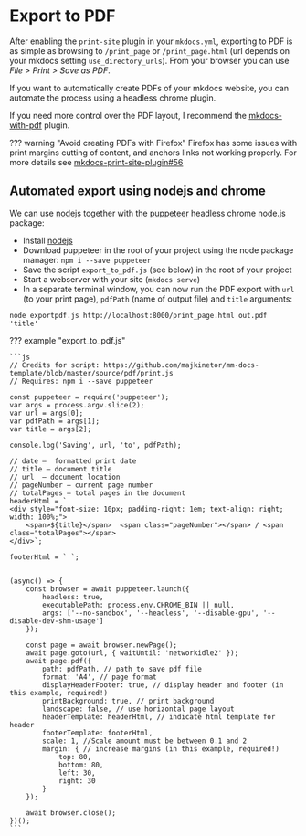 # Export to PDF

After enabling the `print-site` plugin in your `mkdocs.yml`, exporting to PDF is as simple as browsing to `/print_page` or `/print_page.html` (url depends on your mkdocs setting `use_directory_urls`). From your browser you can use *File > Print > Save as PDF*.

If you want to automatically create PDFs of your mkdocs website, you can automate the process using a headless chrome plugin.

If you need more control over the PDF layout, I recommend the [mkdocs-with-pdf](https://github.com/orzih/mkdocs-with-pdf) plugin.

??? warning "Avoid creating PDFs with Firefox"
    Firefox has some issues with print margins cutting of content, and anchors links not working properly.
    For more details see [mkdocs-print-site-plugin#56](https://github.com/timvink/mkdocs-print-site-plugin/issues/56)

## Automated export using nodejs and chrome

We can use [nodejs](https://nodejs.org/en/) together with the [puppeteer](https://github.com/puppeteer/puppeteer) headless chrome node.js package:

- Install [nodejs](https://nodejs.org/en/) 
- Download puppeteer in the root of your project using the node package manager: `npm i --save puppeteer`
- Save the script `export_to_pdf.js` (see below) in the root of your project
- Start a webserver with your site (`mkdocs serve`)
- In a separate terminal window, you can now run the PDF export with `url` (to your print page), `pdfPath` (name of output file) and `title` arguments:

```shell
node exportpdf.js http://localhost:8000/print_page.html out.pdf 'title'
```

??? example "export_to_pdf.js"

    ```js
    // Credits for script: https://github.com/majkinetor/mm-docs-template/blob/master/source/pdf/print.js
    // Requires: npm i --save puppeteer

    const puppeteer = require('puppeteer');
    var args = process.argv.slice(2);
    var url = args[0];
    var pdfPath = args[1];
    var title = args[2];

    console.log('Saving', url, 'to', pdfPath);

    // date –  formatted print date
    // title – document title
    // url  – document location
    // pageNumber – current page number
    // totalPages – total pages in the document
    headerHtml = `
    <div style="font-size: 10px; padding-right: 1em; text-align: right; width: 100%;">
        <span>${title}</span>  <span class="pageNumber"></span> / <span class="totalPages"></span>
    </div>`;

    footerHtml = ` `;


    (async() => {
        const browser = await puppeteer.launch({
            headless: true,
            executablePath: process.env.CHROME_BIN || null,
            args: ['--no-sandbox', '--headless', '--disable-gpu', '--disable-dev-shm-usage']
        });

        const page = await browser.newPage();
        await page.goto(url, { waitUntil: 'networkidle2' });
        await page.pdf({
            path: pdfPath, // path to save pdf file
            format: 'A4', // page format
            displayHeaderFooter: true, // display header and footer (in this example, required!)
            printBackground: true, // print background
            landscape: false, // use horizontal page layout
            headerTemplate: headerHtml, // indicate html template for header
            footerTemplate: footerHtml,
            scale: 1, //Scale amount must be between 0.1 and 2
            margin: { // increase margins (in this example, required!)
                top: 80,
                bottom: 80,
                left: 30,
                right: 30
            }
        });

        await browser.close();
    })();
    ```

